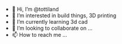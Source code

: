 - 👋 Hi, I’m @tottiland
- 👀 I’m interested in build things, 3D printing
- 🌱 I’m currently learning 3d cad
- 💞️ I’m looking to collaborate on ...
- 📫 How to reach me ...

<!---
tottiland/tottiland is a ✨ special ✨ repository because its `README.md` (this file) appears on your GitHub profile.
You can click the Preview link to take a look at your changes.
--->
